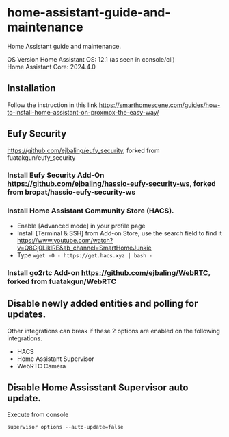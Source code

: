 # home-assistant-guide-and-maintenance
Home Assistant guide and maintenance.


OS Version Home Assistant OS: 12.1 (as seen in console/cli)  
Home Assistant Core: 2024.4.0

## Installation
Follow the instruction in this link https://smarthomescene.com/guides/how-to-install-home-assistant-on-proxmox-the-easy-way/

## Eufy Security
https://github.com/ejbaling/eufy_security, forked from fuatakgun/eufy_security

### Install Eufy Security Add-On https://github.com/ejbaling/hassio-eufy-security-ws, forked from bropat/hassio-eufy-security-ws
### Install Home Assistant Community Store (HACS). 
* Enable [Advanced mode] in your profile page
* Install [Terminal & SSH] from Add-on Store, use the search field to find it https://www.youtube.com/watch?v=Q8Gj0LiklRE&ab_channel=SmartHomeJunkie
* Type ```wget -O - https://get.hacs.xyz | bash -```
### Install go2rtc Add-on https://github.com/ejbaling/WebRTC, forked from fuatakgun/WebRTC

## Disable newly added entities and polling for updates.
Other integrations can break if these 2 options are enabled on the following integrations.
* HACS
* Home Assistant Supervisor
* WebRTC Camera

## Disable Home Assisstant Supervisor auto update.
Execute from console
```
supervisor options --auto-update=false
```
